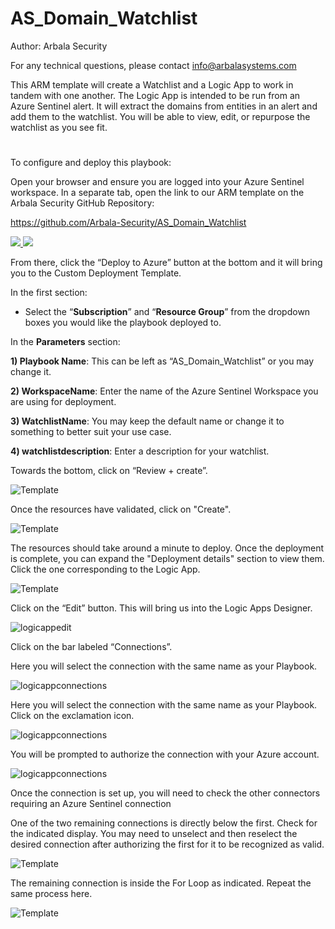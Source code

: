 # AS_Domain_Watchlist

Author: Arbala Security

For any technical questions, please contact info@arbalasystems.com   

This ARM template will create a Watchlist and a Logic App to work in tandem with one another. The Logic App is intended to be run from an Azure Sentinel alert. It will extract the domains from entities in an alert and add them to the watchlist. You will be able to view, edit, or repurpose the watchlist as you see fit.

#
To configure and deploy this playbook:
 
Open your browser and ensure you are logged into your Azure Sentinel workspace. In a separate tab, open the link to our ARM template on the Arbala Security GitHub Repository:

https://github.com/Arbala-Security/AS_Domain_Watchlist

<a href="https://portal.azure.com/#create/Microsoft.Template/uri/https%3A%2F%2Fraw.githubusercontent.com%2FArbala-Security%2FAS_Domain_Watchlist%2Fmain%2Fazuredeploy.json" target="_blank">
    <img src="https://aka.ms/deploytoazurebutton""/>
</a>
<a href="https://portal.azure.com/#create/Microsoft.Template/uri/https%3A%2F%2Fraw.githubusercontent.com%2FArbala-Security%2FAS_Domain_Watchlist%2Fmain%2Fazuredeploy.json" target="_blank">
<img src="https://raw.githubusercontent.com/Azure/azure-quickstart-templates/master/1-CONTRIBUTION-GUIDE/images/deploytoazuregov.png"/>
</a>                                                 

From there, click the “Deploy to Azure” button at the bottom and it will bring you to the Custom Deployment Template.

In the first section:  

* Select the “**Subscription**” and “**Resource Group**” from the dropdown boxes you would like the playbook deployed to.  

In the **Parameters** section:   

**1) Playbook Name**: This can be left as “AS_Domain_Watchlist” or you may change it.  

**2) WorkspaceName**: Enter the name of the Azure Sentinel Workspace you are using for deployment.

**3) WatchlistName**: You may keep the default name or change it to something to better suit your use case.

**4) watchlistdescription**:  Enter a description for your watchlist. 

Towards the bottom, click on “Review + create”. 

![Template](Images/template1.png)

Once the resources have validated, click on "Create".

![Template](Images/template2.png)

The resources should take around a minute to deploy. Once the deployment is complete, you can expand the "Deployment details" section to view them.
Click the one corresponding to the Logic App.
                                                                                                                             
![Template](Images/template3.png)
                                                                                                                             
Click on the “Edit” button. This will bring us into the Logic Apps Designer.
                                                                                                                             
![logicappedit](Images/logicappedit.png)

Click on the bar labeled “Connections”.

Here you will select the connection with the same name as your Playbook.                                                                                                         
                                                                                                                             
![logicappconnections](Images/logicappconnections1.png)

Here you will select the connection with the same name as your Playbook. Click on the exclamation  icon.                          
                                                                                                                             
![logicappconnections](Images/logicappconnections2.png)                                                                                                                           
                                                                                                                             
You will be prompted to authorize the connection with your Azure account.
                                                                                                                             
![logicappconnections](Images/logicappconnections3.png) 
 
 Once the connection is set up, you will need to check the other connectors requiring an Azure Sentinel connection
                                                                                             
One of the two remaining connections is directly below the first. Check for the indicated display. You may need to unselect and then reselect the desired connection after authorizing the first for it to be recognized as valid.
                                                                                                                             
![Template](Images/logicappconnections4.png)                                                                                                                                     

The remaining connection is inside the For Loop as indicated. Repeat the same process here.                                       
                                                                                                                             
![Template](Images/logicappconnections5.png)                                                                                                                               
